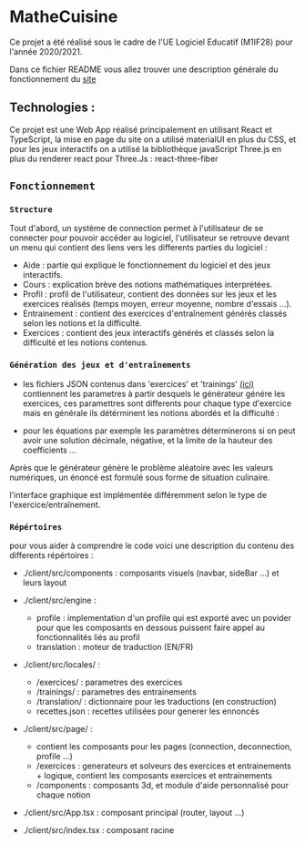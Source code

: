 # MatheCuisine
 
Ce projet a été réalisé sous le cadre de l'UE Logiciel Educatif (M1IF28) pour l'année 2020/2021.
 
Dans ce fichier README vous allez trouver une description générale du fonctionnement du [site](https://mathecuisine.nidc.fr/)
 
## Technologies :
 
Ce projet est une Web App réalisé principalement en utilisant React et TypeScript, la mise en page du site on a utilisé materialUI en plus du CSS, et pour les jeux interactifs on a utilisé la bibliothèque javaScript Three.js en plus du renderer react pour Three.Js : react-three-fiber
 
## `Fonctionnement`
 
### `Structure`
 
Tout d'abord, un système de connection permet à l'utilisateur de se connecter pour pouvoir accéder au logiciel, l'utilisateur se retrouve devant un menu qui contient des liens vers les differents parties du logiciel :
 
+ Aide : partie qui explique le fonctionnement du logiciel et des jeux interactifs.
+ Cours : explication brève des notions mathématiques interprétées.
+ Profil : profil de l'utilisateur, contient des données sur les jeux et les exercices réalisés (temps moyen, erreur moyenne, nombre d'essais ...).
+ Entrainement : contient des exercices d'entraînement générés classés selon les notions et la difficulté.
+ Exercices : contient des jeux interactifs générés et classés selon la difficulté et les notions contenus.
 
### `Génération des jeux et d'entraînements`
- les fichiers JSON contenus dans 'exercices' et 'trainings' [(ici)](https://forge.univ-lyon1.fr/p1509899/mathecuisine/-/tree/master/client/src/locales) contiennent les parametres à partir desquels le générateur génére les exercices, ces paramettres sont differents pour chaque type d'exercice mais en générale ils détérminent les notions abordés et la difficulté :
+ pour les équations par exemple les paramètres déterminerons si on peut avoir une solution décimale, négative, et la limite de la hauteur des coefficients ...
 
Après que le générateur génère le problème aléatoire avec les valeurs numériques, un énoncé est formulé sous forme de situation culinaire.
 
l'interface graphique est implémentée différemment selon le type de l'exercice/entraînement.

### `Répértoires`
pour vous aider à comprendre le code voici une description du contenu des differents répértoires : 
- ./client/src/components : composants visuels (navbar, sideBar ...) et leurs layout
- ./client/src/engine : 
    - profile : implementation d'un profile qui est exporté avec un povider pour que les composants en dessous puissent faire appel au fonctionnalités liés au profil
    - translation : moteur de traduction (EN/FR)
- ./client/src/locales/ : 
    - /exercices/ : parametres des exercices
    - /trainings/ : parametres des entrainements
    - /translation/ : dictionnaire pour les traductions (en construction)
    - recettes.json : recettes utilisées pour generer les ennoncés

- ./client/src/page/ : 
    - contient les composants pour les pages (connection, deconnection, profile ...)
    - /exercices : generateurs et solveurs des exercices et entrainements + logique, contient les composants exercices et entrainements
    - /components : composants 3d, et module d'aide personnalisé pour chaque notion 
- ./client/src/App.tsx : composant principal (router, layout ...)
- ./client/src/index.tsx : composant racine

 
 


